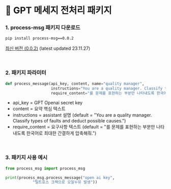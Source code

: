 # 💬 GPT 메세지 전처리 패키지
### 1. process-msg 패키지 다운로드
```shell
pip install process-msg==0.0.2
```
[최신 버전 (0.0.2)](https://pypi.org/project/process-msg/0.0.2/) (latest updated 23.11.27)

<br>

### 2. 패키지 파라미터
```python
def process_message(api_key, content, name="quality manager",
                    instructions="You are a quality manager. Classify types of faults and deduct possible causes.",
                    require_content="를 문제를 표현하는 부분만 나타내도록 한국어로 최대한 간결하게 압축해줘.")
```
- api_key = GPT Openai secret key
- content = 요약 핵심 텍스트 
- instructions = assistant 설명 (default = "You are a quality manager. Classify types of faults and deduct possible causes.")
- require_content = 요구사항 텍스트 (default = "를 문제를 표현하는 부분만 나타내도록 한국어로 최대한 간결하게 압축해줘.")


<br>

### 3. 패키지 사용 예시
```python
from process_msg import process_msg

print(process_msg.process_message("open ai key",
            "틸트호스 크랙으로 오일누유 발생"))
```
